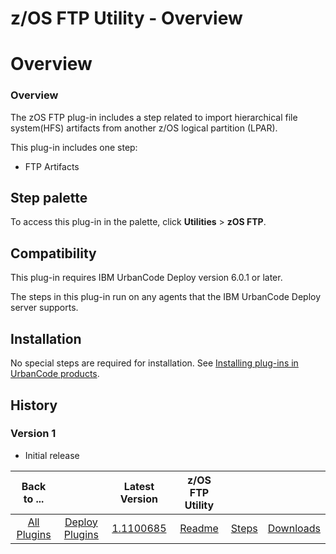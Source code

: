 
z/OS FTP Utility - Overview
===========================

# Overview



### Overview




  The zOS FTP plug-in includes a step related to import hierarchical file system(HFS) artifacts from another z/OS logical partition (LPAR). 


This plug-in includes one step:


* FTP Artifacts



Step palette
------------


To access this plug-in in the palette, click **Utilities** > **zOS FTP**.


Compatibility
-------------


This plug-in requires IBM UrbanCode Deploy version 6.0.1 or later.


The steps in this plug-in run on any agents that the IBM UrbanCode Deploy server supports.


Installation
------------


No special steps are required for installation. See [Installing plug-ins in UrbanCode products](https://www.urbancode.com/resource/installing-plug-ins-in-urbancode-products/).


History
-------


### Version 1


* Initial release








|Back to ...||Latest Version|z/OS FTP Utility |||
| :---: | :---: | :---: | :---: | :---: | :---: |
|[All Plugins](../../index.md)|[Deploy Plugins](../README.md)|[1.1100685](https://raw.githubusercontent.com/UrbanCode/IBM-UCD-PLUGINS/main/files/zos-ftp/zos-ftp-1.1100685.zip)|[Readme](README.md)|[Steps](steps.md)|[Downloads](downloads.md)|
